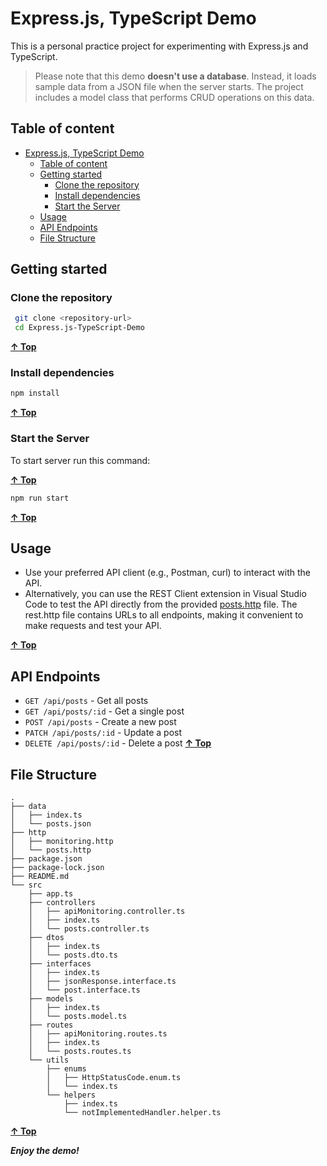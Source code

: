 # Express.js, TypeScript Demo

This is a personal practice project for experimenting with Express.js and TypeScript.

> Please note that this demo **doesn't use a database**. Instead, it loads sample data from a JSON file when the server starts. The project includes a model class that performs CRUD operations on this data.

## Table of content

<!-- TOC -->

- [Express.js, TypeScript Demo](#expressjs-typescript-demo)
  - [Table of content](#table-of-content)
  - [Getting started](#getting-started)
    - [Clone the repository](#clone-the-repository)
    - [Install dependencies](#install-dependencies)
    - [Start the Server](#start-the-server)
  - [Usage](#usage)
  - [API Endpoints](#api-endpoints)
  - [File Structure](#file-structure)

<!-- /TOC -->

## Getting started

### Clone the repository

```bash
 git clone <repository-url>
 cd Express.js-TypeScript-Demo
```

**[&uarr; Top](#table-of-content)**

### Install dependencies

```bash
npm install
```

**[&uarr; Top](#table-of-content)**

### Start the Server

To start server run this command:

**[&uarr; Top](#table-of-content)**

```bash
npm run start
```

**[&uarr; Top](#table-of-content)**

## Usage

- Use your preferred API client (e.g., Postman, curl) to interact with the API.
- Alternatively, you can use the REST Client extension in Visual Studio Code to test the API directly from the provided [posts.http](./http/posts.http) file. The rest.http file contains URLs to all endpoints, making it convenient to make requests and test your API.

**[&uarr; Top](#table-of-content)**

## API Endpoints

- `GET /api/posts` - Get all posts
- `GET /api/posts/:id` - Get a single post
- `POST /api/posts` - Create a new post
- `PATCH /api/posts/:id` - Update a post
- `DELETE /api/posts/:id` - Delete a post
  **[&uarr; Top](#table-of-content)**

## File Structure

```plaintext
.
├── data
│   ├── index.ts
│   └── posts.json
├── http
│   ├── monitoring.http
│   └── posts.http
├── package.json
├── package-lock.json
├── README.md
└── src
    ├── app.ts
    ├── controllers
    │   ├── apiMonitoring.controller.ts
    │   ├── index.ts
    │   └── posts.controller.ts
    ├── dtos
    │   ├── index.ts
    │   └── posts.dto.ts
    ├── interfaces
    │   ├── index.ts
    │   ├── jsonResponse.interface.ts
    │   └── post.interface.ts
    ├── models
    │   ├── index.ts
    │   └── posts.model.ts
    ├── routes
    │   ├── apiMonitoring.routes.ts
    │   ├── index.ts
    │   └── posts.routes.ts
    └── utils
        ├── enums
        │   ├── HttpStatusCode.enum.ts
        │   └── index.ts
        └── helpers
            ├── index.ts
            └── notImplementedHandler.helper.ts

```

**[&uarr; Top](#table-of-content)**

**_Enjoy the demo!_**
